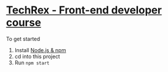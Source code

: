 # [TechRex - Front-end developer course](https://techrex.co.za)

To get started

1. Install [Node.js & npm](https://nodejs.org/en/)
2. cd into this project
3. Run `npm start`

